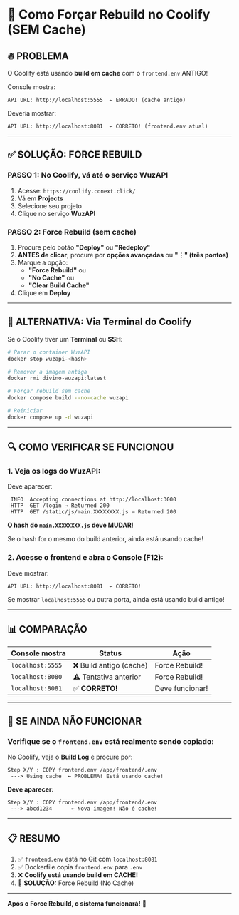 # 🔧 Como Forçar Rebuild no Coolify (SEM Cache)

## 🔥 PROBLEMA

O Coolify está usando **build em cache** com o `frontend.env` ANTIGO!

Console mostra:
```
API URL: http://localhost:5555  ← ERRADO! (cache antigo)
```

Deveria mostrar:
```
API URL: http://localhost:8081  ← CORRETO! (frontend.env atual)
```

---

## ✅ SOLUÇÃO: FORCE REBUILD

### **PASSO 1: No Coolify, vá até o serviço WuzAPI**

1. Acesse: `https://coolify.conext.click/`
2. Vá em **Projects**
3. Selecione seu projeto
4. Clique no serviço **WuzAPI**

### **PASSO 2: Force Rebuild (sem cache)**

1. Procure pelo botão **"Deploy"** ou **"Redeploy"**
2. **ANTES de clicar**, procure por **opções avançadas** ou **"⋮" (três pontos)**
3. Marque a opção:
   - **"Force Rebuild"** ou
   - **"No Cache"** ou
   - **"Clear Build Cache"**
4. Clique em **Deploy**

---

## 🎯 ALTERNATIVA: Via Terminal do Coolify

Se o Coolify tiver um **Terminal** ou **SSH**:

```bash
# Parar o container WuzAPI
docker stop wuzapi-<hash>

# Remover a imagem antiga
docker rmi divino-wuzapi:latest

# Forçar rebuild sem cache
docker compose build --no-cache wuzapi

# Reiniciar
docker compose up -d wuzapi
```

---

## 🔍 COMO VERIFICAR SE FUNCIONOU

### **1. Veja os logs do WuzAPI:**

Deve aparecer:
```
 INFO  Accepting connections at http://localhost:3000
 HTTP  GET /login → Returned 200
 HTTP  GET /static/js/main.XXXXXXXX.js → Returned 200
```

**O hash do `main.XXXXXXXX.js` deve MUDAR!**

Se o hash for o mesmo do build anterior, ainda está usando cache!

### **2. Acesse o frontend e abra o Console (F12):**

Deve mostrar:
```
API URL: http://localhost:8081  ← CORRETO!
```

Se mostrar `localhost:5555` ou outra porta, ainda está usando build antigo!

---

## 📊 COMPARAÇÃO

| Console mostra | Status | Ação |
|----------------|--------|------|
| `localhost:5555` | ❌ Build antigo (cache) | Force Rebuild! |
| `localhost:8080` | ⚠️ Tentativa anterior | Force Rebuild! |
| `localhost:8081` | ✅ **CORRETO!** | Deve funcionar! |

---

## 🚨 SE AINDA NÃO FUNCIONAR

### **Verifique se o `frontend.env` está realmente sendo copiado:**

No Coolify, veja o **Build Log** e procure por:

```
Step X/Y : COPY frontend.env /app/frontend/.env
 ---> Using cache  ← PROBLEMA! Está usando cache!
```

**Deve aparecer:**
```
Step X/Y : COPY frontend.env /app/frontend/.env
 ---> abcd1234      ← Nova imagem! Não é cache!
```

---

## 📋 RESUMO

1. ✅ `frontend.env` está no Git com `localhost:8081`
2. ✅ Dockerfile copia `frontend.env` para `.env`
3. ❌ **Coolify está usando build em CACHE!**
4. 🔧 **SOLUÇÃO:** Force Rebuild (No Cache)

---

**Após o Force Rebuild, o sistema funcionará!** 🎉

